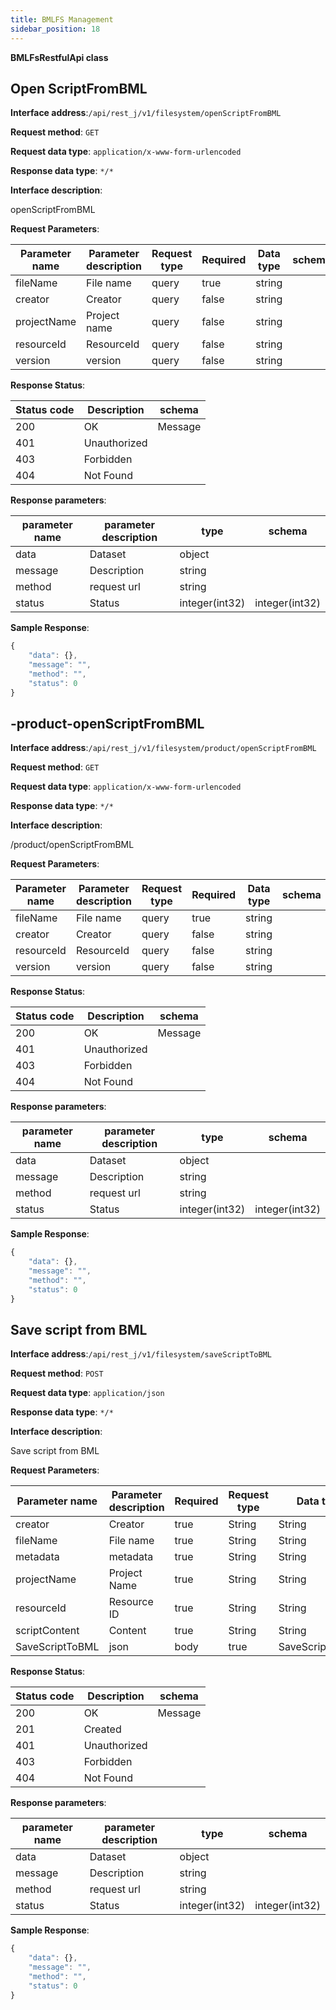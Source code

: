 ```yaml
---
title: BMLFS Management
sidebar_position: 18
---
```

**BMLFsRestfulApi class**

## Open ScriptFromBML

**Interface address**:`/api/rest_j/v1/filesystem/openScriptFromBML`

**Request method**: `GET`

**Request data type**: `application/x-www-form-urlencoded`

**Response data type**: `*/*`

**Interface description**:<p>openScriptFromBML</p>

**Request Parameters**:

| Parameter name | Parameter description | Request type | Required | Data type | schema |
| -------- | -------- | ----- | -------- | -------- | ------ |
|fileName|File name|query|true|string|
|creator|Creator|query|false|string|
|projectName|Project name|query|false|string|
|resourceId|ResourceId|query|false|string|
|version|version|query|false|string|

**Response Status**:

| Status code | Description | schema |
| -------- | -------- | ----- |
|200|OK|Message|
|401|Unauthorized|
|403|Forbidden|
|404|Not Found|

**Response parameters**:

| parameter name | parameter description | type | schema |
| -------- | -------- | ----- |----- |
|data|Dataset|object|
|message|Description|string|
|method|request url|string|
|status|Status|integer(int32)|integer(int32)|

**Sample Response**:

````javascript
{
    "data": {},
    "message": "",
    "method": "",
    "status": 0
}
````

## -product-openScriptFromBML

**Interface address**:`/api/rest_j/v1/filesystem/product/openScriptFromBML`

**Request method**: `GET`

**Request data type**: `application/x-www-form-urlencoded`

**Response data type**: `*/*`

**Interface description**:<p>/product/openScriptFromBML</p>

**Request Parameters**:

| Parameter name | Parameter description | Request type | Required | Data type | schema |
| -------- | -------- | ----- | -------- | -------- | ------ |
|fileName|File name|query|true|string|
|creator|Creator|query|false|string|
|resourceId|ResourceId|query|false|string|
|version|version|query|false|string|

**Response Status**:

| Status code | Description | schema |
| -------- | -------- | ----- |
|200|OK|Message|
|401|Unauthorized|
|403|Forbidden|
|404|Not Found|

**Response parameters**:

| parameter name | parameter description | type | schema |
| -------- | -------- | ----- |----- |
|data|Dataset|object|
|message|Description|string|
|method|request url|string|
|status|Status|integer(int32)|integer(int32)|

**Sample Response**:

````javascript
{
    "data": {},
    "message": "",
    "method": "",
    "status": 0
}
````

## Save script from BML

**Interface address**:`/api/rest_j/v1/filesystem/saveScriptToBML`

**Request method**: `POST`

**Request data type**: `application/json`

**Response data type**: `*/*`

**Interface description**:<p>Save script from BML</p>

**Request Parameters**:

| Parameter name | Parameter description | Required  | Request type | Data type | schema |
| -------- | -------- | ----- | -------- | -------- | ------ |
|creator|Creator|true|String|String|
|fileName|File name|true|String|String|
|metadata|metadata|true|String|String|
|projectName|Project Name|true|String|String|
|resourceId|Resource ID|true|String|String|
|scriptContent|Content|true|String|String|
|SaveScriptToBML|json|body|true|SaveScriptToBML|SaveScriptToBML|

**Response Status**:

| Status code | Description | schema |
| -------- | -------- | ----- |
|200|OK|Message|
|201|Created|
|401|Unauthorized|
|403|Forbidden|
|404|Not Found|

**Response parameters**:

| parameter name | parameter description | type | schema |
| -------- | -------- | ----- |----- |
|data|Dataset|object|
|message|Description|string|
|method|request url|string|
|status|Status|integer(int32)|integer(int32)|

**Sample Response**:

````javascript
{
    "data": {},
    "message": "",
    "method": "",
    "status": 0
}
````
